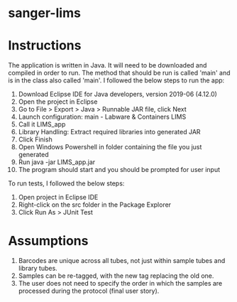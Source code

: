 # sanger-lims

# Instructions

The application is written in Java. It will need to be downloaded and compiled in order to run. The method that should be run is called 'main' and is in the class also called 'main'. I followed the below steps to run the app:

1) Download Eclipse IDE for Java developers, version 2019-06 (4.12.0)
2) Open the project in Eclipse
3) Go to File > Export > Java > Runnable JAR file, click Next
4) Launch configuration: main - Labware & Containers LIMS
5) Call it LIMS_app
6) Library Handling: Extract required libraries into generated JAR
7) Click Finish
8) Open Windows Powershell in folder containing the file you just generated
9) Run java -jar LIMS_app.jar
10) The program should start and you should be prompted for user input

To run tests, I followed the below steps:

1) Open project in Eclipse IDE
2) Right-click on the src folder in the Package Explorer
3) Click Run As > JUnit Test

# Assumptions

1) Barcodes are unique across all tubes, not just within sample tubes and library tubes.
2) Samples can be re-tagged, with the new tag replacing the old one.
3) The user does not need to specify the order in which the samples are processed during the protocol (final user story).
